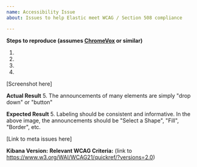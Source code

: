 ```yaml
---
name: Accessibility Issue
about: Issues to help Elastic meet WCAG / Section 508 compliance

---
```


**Steps to reproduce (assumes [ChromeVox](https://chrome.google.com/webstore/detail/chromevox/kgejglhpjiefppelpmljglcjbhoiplfn) or similar)**

1. 
2.
3.
4.

[Screenshot here]

**Actual Result**
5. The announcements of many elements are simply "drop down" or "button"

**Expected Result**
5. Labeling should be consistent and informative. In the above image, the announcements should be "Select a Shape", "Fill", "Border", etc.

[Link to meta issues here]

**Kibana Version:**
**Relevant WCAG Criteria:** (link to https://www.w3.org/WAI/WCAG21/quickref/?versions=2.0)
